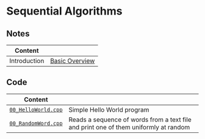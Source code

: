 # Sequential Algorithms

## Notes

| **Content** | |
|-------------|-|
| Introduction | [Basic Overview](https://github.com/tgautam03/Sequential-Algorithms/blob/master/lect/00_Introduction.md) |

## Code

| **Content** | |
|-------------|-|
| [`00_HelloWorld.cpp`](https://github.com/tgautam03/Sequential-Algorithms/blob/master/src/00_HelloWorld.cpp) | Simple Hello World program |
| [`00_RandomWord.cpp`](https://github.com/tgautam03/Sequential-Algorithms/blob/master/src/00_RandomWord.cpp) | Reads a sequence of words from a text file and print one of them uniformly at random |